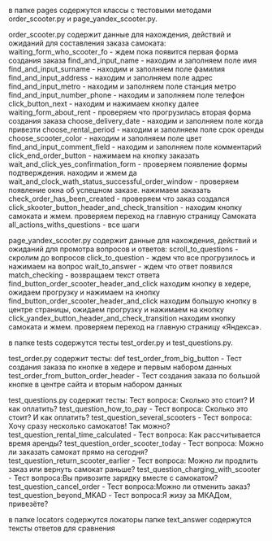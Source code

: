 в папке pages содержутся классы с тестовыми методами order_scooter.py и page_yandex_scooter.py.


order_scooter.py содержит данные для нахождения, действий и ожиданий для составления заказа самоката:
waiting_form_who_scooter_fo - ждем пока появится первая форма создания заказа
find_and_input_name - находим и заполняем поле имя
find_and_input_surname - находим и заполняем поле фамилия
find_and_input_address - находим и заполняем поле адрес
find_and_input_metro - находим и заполняем поле станция метро
find_and_input_number_phone - находим и заполняем поле телефон
click_button_next - находим и нажимаем кнопку далее
waiting_form_about_rent - проверяем что прогрузилась вторая форма создания заказа
choose_delivery_date - находим и заполняем поле когда привезти
choose_rental_period - находим и заполняем поле срок оренды
choose_scooter_color - находим и заполняем поле цвет
find_and_input_comment_field - находим и заполняем поле комментарий
click_end_order_button - нажимаем на кнопку заказать
wait_and_click_yes_confirmation_form - проверяем появление формы подтверждения. находим и жмем да
wait_and_clock_wath_status_successful_order_window - проверяем появление окна об успешном заказе. нажимаем заказать   
check_order_has_been_created - проверяем что заказ создался
click_skooter_button_header_and_check_transition - находим кнопку самоката и жмем. проверяем переход на главную страницу Самоката
all_actions_withs_questions - все шаги


page_yandex_scooter.py  содержит данные для нахождения, действий и ожиданий для промотра вопросов и ответов: 
scroll_to_questions - скролим до вопросов
click_to_question - ждем что все прогрузилось и нажимаем на вопрос
wait_to_answer - ждем что ответ появился
match_checking - возвращаем текст ответа
find_button_order_scooter_header_and_click находим кнопку в хедере, ожидаем прогрузку и нажимаем на кнопку
find_button_order_scooter_header_and_click находим  большую кнопку в центре страницы, ожидаем прогрузку и нажимаем на кнопку
click_yandex_button_header_and_check_transition находим кнопку самоката и жмем. проверяем переход на главную страницу «Яндекса».
        
в папке tests содержутся тесты test_order.py и test_questions.py.


test_order.py содержит тесты:
def test_order_from_big_button - Тест создания заказа по кнопке в хедере и первым набором данных
test_order_from_button_order_header - Тест создания заказа по  большой кнопке в центре сайта и вторым набором данных


test_questions.py содержит тесты: 
Тест вопроса: Сколько это стоит? И как оплатить?
test_question_how_to_pay - Тест вопроса: Сколько это стоит? И как оплатить?
test_question_several_scooters - Тест вопроса: Хочу сразу несколько самокатов! Так можно?
test_question_rental_time_calculated - Тест вопроса: Как рассчитывается время аренды?
test_question_order_scooter_today - Тест вопроса: Можно ли заказать самокат прямо на сегодня?
test_question_return_scooter_earlier - Тест вопроса: Можно ли продлить заказ или вернуть самокат раньше?
test_question_charging_with_scooter - Тест вопроса:Вы привозите зарядку вместе с самокатом?
test_question_cancel_order - Тест вопроса:Можно ли отменить заказ?
test_question_beyond_MKAD - Тест вопроса:Я жизу за МКАДом, привезёте?

в папке locators содержутся локаторы
 папке text_answer содержутся тексты ответов для сравнения 
